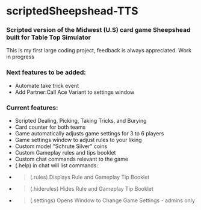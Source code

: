 # scriptedSheepshead-TTS  
### Scripted version of the Midwest (U.S) card game Sheepshead built for Table Top Simulator  

This is my first large coding project, feedback is always appreciated. Work in progress  

### Next features to be added:  
* Automate take trick event  
* Add Partner:Call Ace Variant to settings window  

### Current features:  
* Scripted Dealing, Picking, Taking Tricks, and Burying  
* Card counter for both teams  
* Game automatically adjusts game settings for 3 to 6 players  
* Game settings window to adjust rules to your liking  
* Custom model "Schrute Silver" coins  
* Custom Gameplay rules and tips booklet  
* Custom chat commands relevant to the game  
* (.help) in chat will list commands:  
* >(.rules) Displays Rule and Gameplay Tip Booklet  
* >(.hiderules) Hides Rule and Gameplay Tip Booklet  
* >(.settings) Opens Window to Change Game Settings - admins only  
